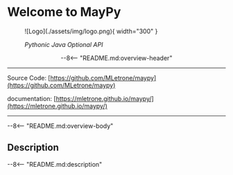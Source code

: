 # Welcome to MayPy
<figure markdown>
  ![Logo](./assets/img/logo.png){ width="300" }

  _Pythonic Java Optional API_
</figure>
<div markdown="1" align="center">
    
--8<-- "README.md:overview-header"
</div>

---

Source Code: [https://github.com/MLetrone/maypy](https://github.com/MLetrone/maypy)

documentation: [https://mletrone.github.io/maypy/](https://mletrone.github.io/maypy/)

---
--8<-- "README.md:overview-body"


## Description 
--8<-- "README.md:description"
